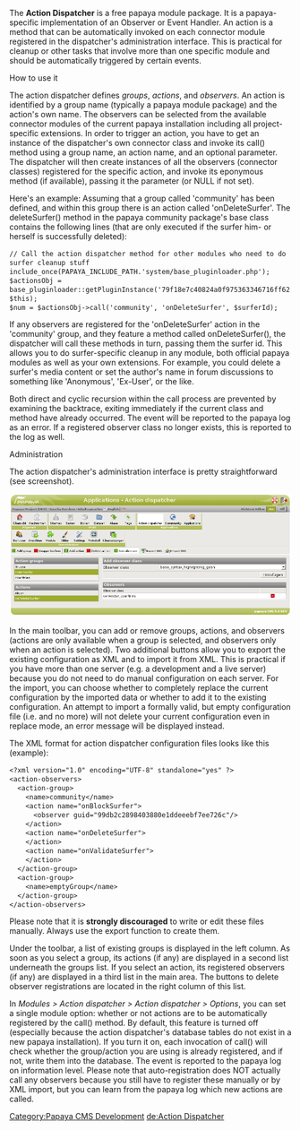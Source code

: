 
The **Action Dispatcher** is a free papaya module package. It is a papaya-specific implementation of an Observer or Event Handler. An action is a method that can be automatically invoked on each connector module registered in the dispatcher's administration interface. This is practical for cleanup or other tasks that involve more than one specific module and should be automatically triggered by certain events.

How to use it

The action dispatcher defines *groups*, *actions*, and *observers*. An action is identified by a group name (typically a papaya module package) and the action's own name. The observers can be selected from the available connector modules of the current papaya installation including all project-specific extensions. In order to trigger an action, you have to get an instance of the dispatcher's own connector class and invoke its call() method using a group name, an action name, and an optional parameter. The dispatcher will then create instances of all the observers (connector classes) registered for the specific action, and invoke its eponymous method (if available), passing it the parameter (or NULL if not set).

Here's an example: Assuming that a group called 'community' has been defined, and within this group there is an action called 'onDeleteSurfer'. The deleteSurfer() method in the papaya community package's base class contains the following lines (that are only executed if the surfer him- or herself is successfully deleted):

~~~~ {.php}
// Call the action dispatcher method for other modules who need to do surfer cleanup stuff
include_once(PAPAYA_INCLUDE_PATH.'system/base_pluginloader.php');
$actionsObj = base_pluginloader::getPluginInstance('79f18e7c40824a0f975363346716ff62', $this);
$num = $actionsObj->call('community', 'onDeleteSurfer', $surferId);
~~~~

If any observers are registered for the 'onDeleteSurfer' action in the 'community' group, and they feature a method called onDeleteSurfer(), the dispatcher will call these methods in turn, passing them the surfer id. This allows you to do surfer-specific cleanup in any module, both official papaya modules as well as your own extensions. For example, you could delete a surfer's media content or set the author's name in forum discussions to something like 'Anonymous', 'Ex-User', or the like.

Both direct and cyclic recursion within the call process are prevented by examining the backtrace, exiting immediately if the current class and method have already occurred. The event will be reported to the papaya log as an error. If a registered observer class no longer exists, this is reported to the log as well.

Administration

The action dispatcher's administration interface is pretty straightforward (see screenshot).

![File: Dispatcher.png](images/Dispatcher.png)

In the main toolbar, you can add or remove groups, actions, and observers (actions are only available when a group is selected, and observers only when an action is selected). Two additional buttons allow you to export the existing configuration as XML and to import it from XML. This is practical if you have more than one server (e.g. a development and a live server) because you do not need to do manual configuration on each server. For the import, you can choose whether to completely replace the current configuration by the imported data or whether to add it to the existing configuration. An attempt to import a formally valid, but empty configuration file (i.e. <action-observers/> and no more) will not delete your current configuration even in replace mode, an error message will be displayed instead.

The XML format for action dispatcher configuration files looks like this (example):

~~~~ {.xml}
<?xml version="1.0" encoding="UTF-8" standalone="yes" ?>
<action-observers>
  <action-group>
    <name>community</name>
    <action name="onBlockSurfer">
      <observer guid="99db2c2898403880e1ddeeebf7ee726c"/>
    </action>
    <action name="onDeleteSurfer">
    </action>
    <action name="onValidateSurfer">
    </action>
  </action-group>
  <action-group>
    <name>emptyGroup</name>
  </action-group>
</action-observers>
~~~~

Please note that it is **strongly discouraged** to write or edit these files manually. Always use the export function to create them.

Under the toolbar, a list of existing groups is displayed in the left column. As soon as you select a group, its actions (if any) are displayed in a second list underneath the groups list. If you select an action, its registered observers (if any) are displayed in a third list in the main area. The buttons to delete observer registrations are located in the right column of this list.

In *Modules \> Action dispatcher \> Action dispatcher \> Options*, you can set a single module option: whether or not actions are to be automatically registered by the call() method. By default, this feature is turned off (especially because the action dispatcher's database tables do not exist in a new papaya installation). If you turn it on, each invocation of call() will check whether the group/action you are using is already registered, and if not, write them into the database. The event is reported to the papaya log on information level. Please note that auto-registration does NOT actually call any observers because you still have to register these manually or by XML import, but you can learn from the papaya log which new actions are called.

[Category:Papaya CMS Development](export_en/Category:Papaya_CMS_Development.md) [de:Action Dispatcher](export_de/Action_Dispatcher.md)
